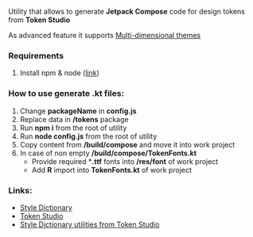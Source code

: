 Utility that allows to generate **Jetpack Compose** code for design tokens from **Token Studio**

As advanced feature it supports [Multi-dimensional themes](https://docs.tokens.studio/themes/themes-pro)

### Requirements
1. Install npm & node ([link](https://nodejs.org/en/download))

### How to use generate **.kt** files:
1. Change **packageName** in **config.js**
2. Replace data in **/tokens** package
3. Run **npm i** from the root of utility
4. Run **node config.js** from the root of utility
5. Copy content from **/build/compose** and move it into work project
6. In case of non empty **/build/compose/TokenFonts.kt**
    * Provide required ***.ttf** fonts into **/res/font** of work project
    * Add **R** import into **TokenFonts.kt** of work project

### Links:
* [Style Dictionary](https://github.com/amzn/style-dictionary)
* [Token Studio](https://tokens.studio/)
* [Style Dictionary utilities from Token Studio](https://github.com/tokens-studio/sd-transforms)